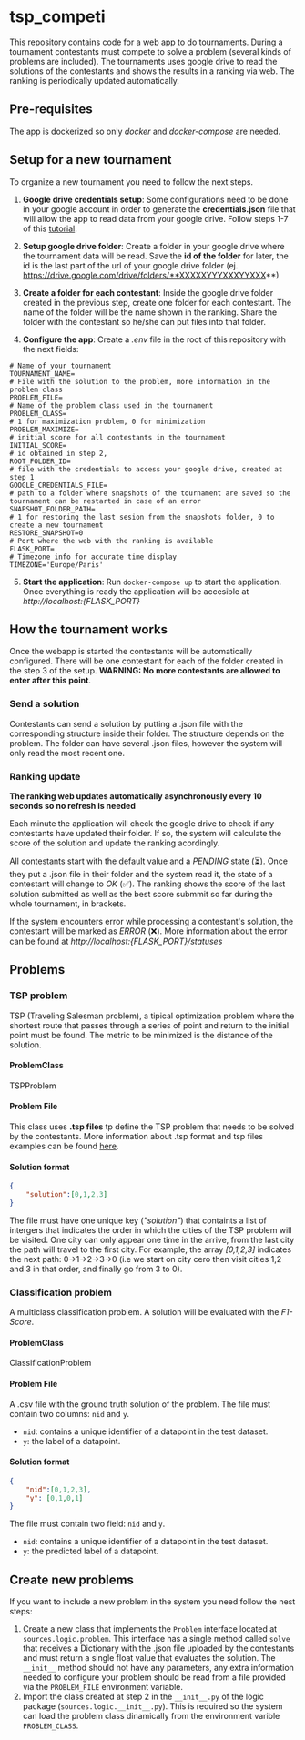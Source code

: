 # tsp_competi

This repository contains code for a web app to do tournaments. During a tournament contestants must compete to solve a problem (several kinds of problems are included). The tournaments uses google drive to read the solutions of the contestants and shows the results in a ranking via web. The ranking is periodically updated automatically.

## Pre-requisites

The app is dockerized so only *docker* and *docker-compose* are needed.

## Setup for a new tournament

To organize a new tournament you need to follow the next steps.

1. **Google drive credentials setup**: Some configurations need to be done in your google account in order to generate the **credentials.json** file that will allow the app to read data from your google drive. Follow steps 1-7 of this [tutorial](https://obikastanya.medium.com/easy-way-to-integrate-your-python-apps-with-google-drive-api-2f29ed0be239).

2. **Setup google drive folder**: Create a folder in your google drive where the tournament data will be read. Save the **id of the folder** for later, the id is the last part of the url of your google drive folder (ej. https://drive.google.com/drive/folders/**XXXXXYYYXXXYYXXX**)

3. **Create a folder for each contestant**: Inside the google drive folder created in the previous step, create one folder for each contestant. The name of the folder will be the name shown in the ranking. Share the folder with the contestant so he/she can put files into that folder.

4. **Configure the app**: Create a *.env* file in the root of this repository with the next fields:

```
# Name of your tournament
TOURNAMENT_NAME=
# File with the solution to the problem, more information in the problem class
PROBLEM_FILE=
# Name of the problem class used in the tournament
PROBLEM_CLASS=
# 1 for maximization problem, 0 for minimization
PROBLEM_MAXIMIZE=
# initial score for all contestants in the tournament
INITIAL_SCORE=
# id obtained in step 2,
ROOT_FOLDER_ID=
# file with the credentials to access your google drive, created at step 1
GOOGLE_CREDENTIALS_FILE=
# path to a folder where snapshots of the tournament are saved so the tournament can be restarted in case of an error
SNAPSHOT_FOLDER_PATH=
# 1 for restoring the last sesion from the snapshots folder, 0 to create a new tournament
RESTORE_SNAPSHOT=0
# Port where the web with the ranking is available
FLASK_PORT=
# Timezone info for accurate time display
TIMEZONE='Europe/Paris'
```

5. **Start the application**: Run `docker-compose up` to start the application. Once everything is ready the application will be accesible at *http://localhost:{FLASK_PORT}*

## How the tournament works

Once the webapp is started the contestants will be automatically configured. There will be one contestant for each of the folder created in the step 3 of the setup. **WARNING: No more contestants are allowed to enter after this point**.

### Send a solution

Contestants can send a solution by putting a .json file with the corresponding structure inside their folder. The structure depends on the problem. The folder can have several .json files, however the system will only read the most recent one.

### Ranking update

**The ranking web updates automatically asynchronously every 10 seconds so no refresh is needed**

Each minute the application will check the google drive to check if any contestants have updated their folder. If so, the system will calculate the score of the solution and update the ranking acordingly. 

All contestants start with the default value and a *PENDING* state (⏳). Once they put a .json file in their folder and the system read it, the state of a contestant will change to *OK* (✅). The ranking shows the score of the last solution submitted as well as the best score submmit so far during the whole tournament, in brackets.

If the system encounters error while processing a contestant's solution, the contestant will be marked as *ERROR* (❌). More information about the error can be found at *http://localhost:{FLASK_PORT}/statuses*

## Problems

### TSP problem

TSP (Traveling Salesman problem), a tipical optimization problem where the shortest route that passes through a series of point and return to the initial point must be found. The metric to be minimized is the distance of the solution.

#### ProblemClass

TSPProblem

#### Problem File

This class uses **.tsp files** tp define the TSP problem that needs to be solved by the contestants. More information about .tsp format and tsp files examples can be found [here](http://comopt.ifi.uni-heidelberg.de/software/TSPLIB95/).

#### Solution format

```json
{
    "solution":[0,1,2,3]
}
```

The file must have one unique key (*"solution"*) that containts a list of intergers that indicates the order in which the cities of the TSP problem will be visited. One city can only appear one time in the arrive, from the last city the path will travel to the first city. For example, the array *[0,1,2,3]* indicates the next path: 0->1->2->3->0 (i.e we start on city cero then visit cities 1,2 and 3 in that order, and finally go from 3 to 0).

### Classification problem

A multiclass classification problem. A solution will be evaluated with the *F1-Score*.

#### ProblemClass

ClassificationProblem

#### Problem File

A .csv file with the ground truth solution of the problem. The file must contain two columns: `nid` and `y`.

* `nid`: contains a unique identifier of a datapoint in the test dataset.
* `y`: the label of a datapoint.

#### Solution format

```json
{
    "nid":[0,1,2,3],
    "y": [0,1,0,1]
}
```

The file must contain two field: `nid` and `y`.

* `nid`: contains a unique identifier of a datapoint in the test dataset.
* `y`: the predicted label of a datapoint.

## Create new problems

If you want to include a new problem in the system you need follow the nest steps:

1. Create a new class that implements the `Problem` interface located at `sources.logic.problem`. This interface has a single method called `solve` that receives a Dictionary with the .json file uploaded by the contestants and must return a single float value that evaluates the solution. The `__init__` method should not have any parameters, any extra information needed to configure your problem should be read from a file provided via the `PROBLEM_FILE` environment variable.
2. Import the class created at step 2 in the `__init__.py` of the logic package (`sources.logic.__init__.py`). This is required so the system can load the problem class dinamically from the environment varible `PROBLEM_CLASS`.
